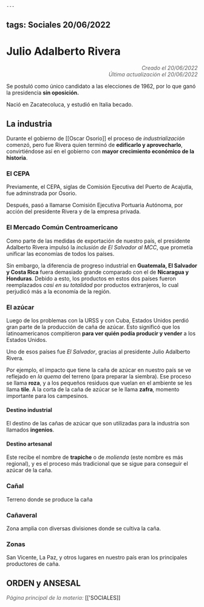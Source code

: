 	---
tags: Sociales 20/06/2022
---

# Julio Adalberto Rivera
<div style="text-align: right; opacity: 0.7; font-style: italic;">Creado el 20/06/2022</div>
<div style="text-align: right; opacity: 0.7; font-style: italic;">Última actualización el 20/06/2022</div>

Se postuló como único candidato a las elecciones de 1962, por lo que ganó la presidencia **sin oposición.**

Nació en Zacatecoluca, y estudió en Italia becado.

## La industria

Durante el gobierno de [[Oscar Osorio]] el proceso de *industrialización* comenzó, pero fue Rivera quien terminó de **edificarlo y aprovecharlo**, convirtiéndose así en el gobierno con **mayor crecimiento económico de la historia**.

### El CEPA

Previamente, el CEPA, siglas de Comisión Ejecutiva del Puerto de Acajutla, fue adminstrada por Osorio.

Después, pasó a llamarse Comisión Ejecutiva Portuaria Autónoma, por acción del presidente Rivera y de la empresa privada.

### El Mercado Común Centroamericano

Como parte de las medidas de exportación de nuestro país, el presidente Adalberto Rivera impulsó la *inclusión de El Salvador al MCC*, que prometía unificar las economías de todos los países.

Sin embargo, la diferencia de progreso industrial en **Guatemala, El Salvador y Costa Rica** fuera demasiado grande comparado con el de **Nicaragua y Honduras**. Debido a esto, los productos en estos dos países fueron reemplazados *casi en su totalidad* por productos extranjeros, lo cual perjudicó más a la economía de la región.

### El azúcar

Luego de los problemas con la URSS y con Cuba, Estados Unidos perdió gran parte de la producción de caña de azúcar. Esto significó que los latinoamericanos compitieron **para ver quién podía producir y vender** a los Estados Unidos.

Uno de esos países fue *El Salvador*, gracias al presidente Julio Adalberto Rivera.

Por ejemplo, el impacto que tiene la caña de azúcar en nuestro país se ve reflejado en *la quema* del terreno (para preparar la siembra). Ese proceso se llama **roza**, y a los pequeños residuos que vuelan en el ambiente se les llama **tile**. A la corta de la caña de azúcar se le llama **zafra**, momento importante para los campesinos.

#### Destino industrial

El destino de las cañas de azúcar que son utilizadas para la industria son llamados **ingenios**.

#### Destino artesanal

Este recibe el nombre de **trapiche** o de *molienda* (este nombre es más regional), y es el proceso más tradicional que se sigue para conseguir el azúcar de la caña.

### Cañal

Terreno donde se produce la caña

### Cañaveral

Zona amplia con diversas divisiones donde se cultiva la caña.

### Zonas

San Vicente, La Paz, y otros lugares en nuestro país eran los principales productores de caña.

## ORDEN y ANSESAL

<span style="opacity: 0.7; font-style: italic;">Página principal de la materia:</span> [['SOCIALES]]
